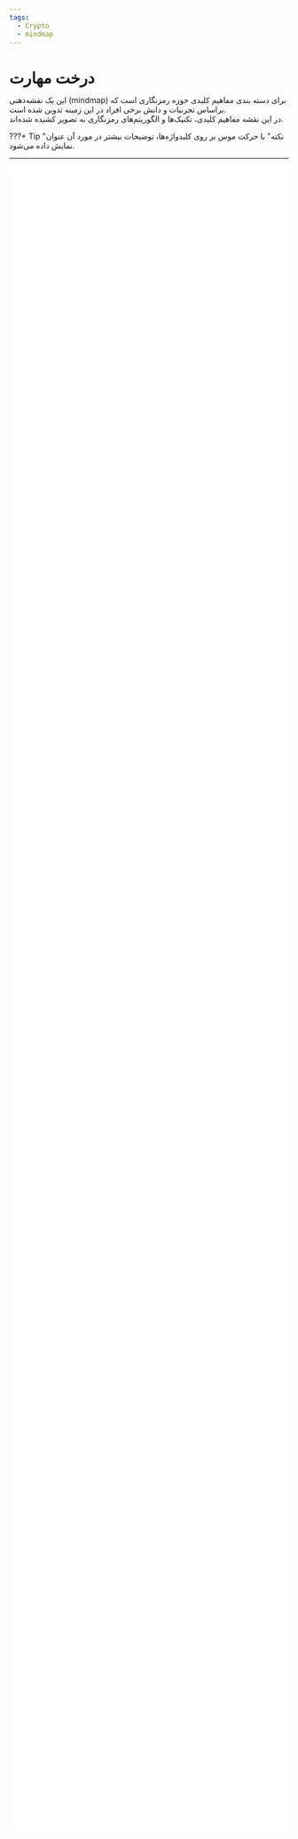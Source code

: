 ```yaml
---
tags:
  - Crypto
  - mindmap
---
```

# درخت مهارت

این یک نقشه‌ذهنی (mindmap) برای دسته بندی مفاهیم کلیدی حوزه رمزنگاری است که براساس تجربیات و دانش برخی افراد در این زمینه تدوین شده است.   
در این نقشه مفاهیم کلیدی، تکنیک‌ها و الگوریتم‌های رمزنگاری به تصویر کشیده شده‌اند.

???+ Tip "نکته"
    با حرکت موس بر روی کلیدواژه‌ها، توضیحات بیشتر در مورد آن عنوان نمایش داده می‌شود.

---

<style>
* {
  margin: 0;
  padding: 0;
}
#mindmap {
  background-color: white;
  display: block;
  width: 100vw;
  height: 75vh;
}
</style>
<svg id="mindmap"></svg>
<script src="https://cdn.jsdelivr.net/npm/d3@7.8.5/dist/d3.min.js"></script><script src="https://cdn.jsdelivr.net/npm/markmap-view@0.17.2/dist/browser/index.js"></script><script>((getMarkmap, getOptions, root2, jsonOptions) => {
              const markmap = getMarkmap();
              window.mm = markmap.Markmap.create(
                "svg#mindmap",
                (getOptions || markmap.deriveOptions)(jsonOptions),
                root2
              );
            })(() => window.markmap,null,{"content":"<strong>Cryptography</strong>","children":[{"content":"<div dir=\"rtl\" align=\"right\"><span title=\" رمزنگاری کلاسیک نوعی رمزنگاری است که در گذشته مورد استفاده قرار می‌گرفت، شاید بتوان به لحاظ تاریخی گفت که الگوریتم‌های کلاسیک معمولا به رمزنگاری‌های تا جنگ حهانی دوم می‌گویند. اکنون بیشتر مواقع از این الگوریتم‌ها برای درک بهتر مبانی و اصول اولیه رمزنگاری استفاده می‌شود. برخلاف الگوریتم‌های رمزنگاری مدرن، اکثر رمزگذارهای کلاسیک می‌توانند دستی محاسبه و حل شوند.\">  <strong>Classical Cryptography</strong></span></div>","children":[{"content":"<div dir=\"rtl\" align=\"right\"><span title=\"این نوع از الگوریتم‌های کلاسیک با جابجایی  یا بهم ریختن ترتیب حروف یا گروهی از حرف‌های الفبا موجود در متن، آن را رمز می‌کند.\"><strong>Permutation Ciphers</strong></span></div>","children":[{"content":"\n<div dir=\"rtl\" align=\"right\"><span title=\" یک روش باستانی رمزنگاری که در آن با استفاده از یک ابزار استوانه‌ای شکل (مانند خودکار امروزی)،  با یک نوار پوستی که دور آن پیچیده شده، پیام روی نوار نوشته می‌شود. این کار باعث می‌شود که بعد از باز کردن نوار از دور استوانه حروف جابه‌جا (رمزی) روی آن نوشته شده باشند.\"><strong>Scytale</strong></span></div>","children":[],"payload":{"lines":"6,8"}},{"content":"\n<div dir=\"rtl\" align=\"right\"><span title=\"در این الگوریتم، حروف متن به صورت زیگزاگ روی دو یا چندین سطر نوشته می‌شوند و سپس سطرها به ترتیب نوشته می‌شوند تا متن رمز بدست آید. \"><strong>Rail Fence </strong></span></div>","children":[],"payload":{"lines":"8,10"}},{"content":"\n<div dir=\"rtl\" align=\"right\"><span title=\"در این سیستم رمزنگاری ابتدا متن اصلی را در ردیف‌هایی به طول معین قرار می‌دهیم سپس جدول به دست آمده را به صورت ستونی اما به صورت درهم ریخته می‌خوانیم.\"><strong>Columnar Transposition</strong></span></div>","children":[],"payload":{"lines":"10,12"}},{"content":"\n<div dir=\"rtl\" align=\"right\"><span title=\"این سیستم در سال 1902 توسط مایژوفسکی پیشنهاد شد. این  رمزنگاری مشابه جابه‌جایی ستونی است با این تفاوت که کلید در رمز جابه‌جایی ستونی در صورتی که حروف تکراری داشته باشد از سمت چپ کوچکترین عدد اختصاص داده می‌شود در حالی که در این سیستم به حروف یکسان عدد یکسانی داده می‌شود و هنگامی که می‌خواهیم متن رمز شده را تشکیل دهیم، ستون‌های به عدد یکسان را به صورت ردیفی می‌خوانیم \"><strong>Myszkowski</strong></span></div>","children":[],"payload":{"lines":"12,14"}}],"payload":{"lines":"4,5"}},{"content":"<div dir=\"rtl\" align=\"right\"><span title=\"در این روش، هر حرف داخل متن را با حرف متفاوت دیگر یا یک نماد خاص، اغلب براساس یک اصول معین و ثابت جایگزین می‌شود. گرچه این روش قبلا به شکل تجربی استفاده می‌شد، اما اولین بار این روش توسط یک دانشمند عرب به نام «ابن الدريهم» در قرن 14 میلادی به شکل علمی در یک رساله تشریح و مطرح شده است \"><strong>Substitution Ciphers</strong></span></div>","children":[{"content":"\n<div dir=\"rtl\" align=\"right\"><span title=\"روش تک‌الفبایی، نوعی رمز جانشینی است که در آن هر حرف از متن پیام تنها با یک حرف متناظر، جایگزین می‌شود. این جانشنینی ممکن است در کل متن پیام با یک الگو ثابت یا یک کلید از قبل تعریف شده تعیین شود.\"><strong>Monoalphabetic</strong></span></div>","children":[{"content":"\n<div dir=\"rtl\" align=\"right\"><span title=\"در این الگوریتم رمزنگاری باستانی، هر حرف در متن آشکار با حرف دیگری با فاصله‌ای ثابت در الفبا جایگزین می‌شود؛ به این فاصلهٔ ثابت «مقدار انتقال» گفته می‌شود. برای مثال اگر مقدار انتقال برابر ۳ انتخاب شود و رمزنگاری روی متن با الفبای انگلیسی انجام شود، حرف D به جای حرف A می‌نشیند.\"><strong>Caesar</strong></span></div>","children":[],"payload":{"lines":"18,20"}},{"content":"\n<div dir=\"rtl\" align=\"right\"><span title=\"اولین رمزنگاری جانشینی دوتایی است که طرح آن اولین بار در سال 1854 توسط چارلز ویت‌استون اختراع شد ولی به دلیل ارتقای آن توسط لرد پلی‌فیر، نام آن رمز پلی‌فر است.این روش، از یک جدول ‫5x5‬ از حروف برای رمزگذاری استفاده می‌کند.\"><strong> Playfair</strong></span></div>","children":[],"payload":{"lines":"20,22"}},{"content":"\n<div dir=\"rtl\" align=\"right\"><span title=\" یک روش ساده جانشینی است که در آن برای رمز کردن پیام حروف الفبا متن به شکل معکوس (حرف اول با آخر) جایگزین می‌شوند.\"><strong>Atbash </strong></span></div>","children":[],"payload":{"lines":"22,25"}}],"payload":{"lines":"16,25"}},{"content":"\n<div dir=\"rtl\" align=\"right\"><span title=\"نوعی رمز جانشینی که از چندین الفبای جایگزین برای رمزگذاری پیام استفاده می‌کند. این سیستم جایگزینی حروف را در نقاط مختلف متن تغییر می دهد و آن را در برابر تحلیل فراوانی مقاوم‌تر می کند. یک دانشمند عرب مصری به نام «ابوالعباس قلقشندی» قرن 14 میلادی در کتابی به نام «صبح الأعشى» در مورد این روش بحث کرده است. اما گمان می‌رود که شاید الکندی، دیگر دانشمند عرب مبدع، این نوع از رمزنگاری باشد.\"><strong>Polyalphabetic</strong></span></div>","children":[{"content":"\n<div dir=\"rtl\" align=\"right\"><span title=\"این روش از یک کلمه یا عبارت به عنوان  کلید و یک جدول ۲۶×۲۶  (تعداد حروف انگلیسی) برای تعیین جانشینی هر حرف استفاده می‌کند. این روش از یک حروف الفبای جایگزینی متفاوت در هر موقعیت استفاده می‌کند که شکستن آن را سخت‌تر می‌کند. این رمز، یک روش متداول و مؤثر برای مخفی‌سازی اطلاعات به‌ویژه در قرون ۱۵ تا ۱۹ میلادی بود.\"><strong>Vigenère</strong></span></div>","children":[],"payload":{"lines":"27,29"}},{"content":"\n<div dir=\"rtl\" align=\"right\"><span title=\"ایجاد شده توسط فرانسیس بوفور، رمز جایگزینی مشابه رمز Vigenère که به شکل جدولی و با کمی تغییر کار می‌کند. معروف‌ترین کاربرد این روش رمزنگاری در یک ماشین رمزگذاری مبتنی بر چرخانه (rotor)، مانند ماشین Hagelin M-209 بود.\"><strong>Beaufort</strong></span></div>","children":[],"payload":{"lines":"29,31"}},{"content":"\n<div dir=\"rtl\" align=\"right\"><span title=\"این الگوریتم جز رمزنگاری‌های Polygraphic است که در آن حروف پیام را به شکل بلوکی از حروف با استفاده از ضرب ماتریس‌ها و یک ماتریس کلید رمزگذاری می‌کند. در سال ۱۹۲۹ توسط لسترهیل اختراع شد.\"><strong>Hill</strong></span></div>","children":[],"payload":{"lines":"31,33"}},{"content":"\n<div dir=\"rtl\" align=\"right\"><span title=\"ماشین انیگما،  دستگاهی رمزنگار برای رمزگذاری پیام بود که از اوایل تا اواسط قرن بیستم توسط آلمان نازی، برای محافظت از ارتباطات تجاری، دیپلماتیک و نظامی مورد استفاده قرار می‌گرفت. بعدا در میانه جنگ جهانی دوم، پیام‌های رمز شده با این ماشین توسط انگلستان شکسته شد. این ماشین با استفاده از چرخانه و تغییرات مکرر مسیر الکتریکی از طریق درهم‌ساز انیگما یک رمز جانشینی چندالفبایی را پیاده‌سازی می‌کند تا امنیت انیگما را فراهم می‌کند.\"><strong>Enigma machine</strong></span></div>","children":[],"payload":{"lines":"33,36"}}],"payload":{"lines":"25,36"}}],"payload":{"lines":"14,15"}},{"content":"<div dir=\"rtl\" align=\"right\"><span title=\"این رویکرد ترکیبی از هر دو روش جانشینی Substitution و جابجایی Permutation را برای رمزکردن را استفاده می‌کند. این رمزنگاری‌های ترکیبی در واقع اولین ایده‌ها برای رمزنگاری‌های مدرن و قدرتمندتر آینده بودند.\"><strong>Hybrid Ciphers</strong></span></div>","children":[{"content":"\n<div dir=\"rtl\" align=\"right\"><span title=\"ADFGX یک سیستم رمزگذاری آلمانی مربوط به دوران جنگ جهانی اول است که از یک جدول مربعی ۵×۵ و مکانیزم دوگانه جایگزینی و سپس جابجایی استفاده می‌کند.\"><strong>ADFGX</strong></span></div>","children":[],"payload":{"lines":"38,40"}},{"content":"\n<div dir=\"rtl\" align=\"right\"><span title=\"این رمزنگاری در واقع بسط و توسعه روی رمزنگاری قبلی بود که در آن یک حرف اضافی، V، به حروف رمز اضافه شد و جدول آن به ۶×۶ گسترش یافت تا امکان استفاده از 26 حرف لاتین و ارقام 0 تا 9 در پیام را فراهم کند. در نهایت، این روش توسط ستوان ارتش فرانسه «ژرژ پینوین» مورد تجزیه و تحلیل قرار گرفت و این الگوریتم در سال ۱۹۱۸ شکسته شد.\"><strong>ADFGVX</strong></span></div>","children":[],"payload":{"lines":"40,42"}},{"content":"\n<div dir=\"rtl\" align=\"right\"><span title=\"رمز Bifid الگوریتمی است که جانشینی حروف در جدول مربعی را با جابه‌جایی ترکیب می‌کند. این روش در حدود سال ۱۹۰۱ توسط فلیکس «دلاستل پینوین» فرانسوی اختراع شد.\"><strong>Bifid</strong></span></div>","children":[],"payload":{"lines":"42,45"}}],"payload":{"lines":"36,37"}}],"payload":{"lines":"2,3"}},{"content":"<div dir=\"rtl\" align=\"right\"><span title=\"رمزنگاری مدرن به شدت مبتنی بر ریاضیات، نظریه اطلاعات و علوم کامپیوتر است. الگوریتم‌های رمزنگاری حول مفروضات سختی محاسباتی طراحی شده‌اند که شکستن چنین الگوریتم‌هایی را در عمل حتی توسط کامپیوتر سخت می‌کند.\"><strong>Modern Cryptography</strong></span></div>","children":[{"content":"<div dir=\"rtl\" align=\"right\"><span title=\"الگوریتم‌های متقارن از یک کلید رمزنگاری یکسان، هم برای رمزگذاری متن پیام و هم برای رمزگشایی متن رمز استفاده می‌کنند. این نوع رمزنگاری‌ها معمولا سرعت محاسباتی بالاتر و سربار کمتری نسبت به روش‌های نامتقارن دارند.\"><strong>Symmetric Cryptography</strong></span></div>","children":[{"content":"\n<div dir=\"rtl\" align=\"right\"><span title=\"این نوع از رمزنگاری که به دنباله‌ای معروف است در هر لحظه، هر بیت (بایت) متن پیام با استفاده از بیت (بایت) متناظر از کلید یک به یک رمزگذاری می‌شود تا دنباله‌ای از متن رمزگذاری شده حاصل شود.\"><strong>Stream Ciphers</strong></span></div>","children":[{"content":"\n<div dir=\"rtl\" align=\"right\"><span title=\"رمزنگاری است که در سال ۲۰۰۸ معرفی شد. آن عملکرد نرم‌افزاری سریعی دارد و معمولا سریع‌تر از AES-GCM است. ChaCha20 در بسیاری از پروتکل‌ها از جمله IPsec، SSH/TLS, WireGuard، OTRv4 و چندین پروتکل دیگر پیاده‌سازی شده است.\"><strong>ChaCha20</strong></span></div>","children":[],"payload":{"lines":"52,54"}},{"content":"\n<div dir=\"rtl\" align=\"right\"><span title=\"Salsa20 از لحاظ ساختاری نزدیک به ChaCha است به شکلی که رمزها با استفاده تابع شبه تصادفی و براساس عملیات add ،rotate ،XOR ساخته تولید می‌شوند.\"><strong>Salsa20</strong></span></div>","children":[],"payload":{"lines":"54,56"}},{"content":"\n<div dir=\"rtl\" align=\"right\"><span title=\"یکی از معروف‌ترین رمزهای دنباله‌ای است. در حالی که سادگی ساختاری و سرعت آن در نرم‌افزار قابل‌توجه است، اما آسیب‌پذیری‌های متعددی در RC4 کشف شده است. این رمزنگاری در پروتکل قدیمی WEP مورد استفاده در شبکه‌های Wi-Fi به کار گرفته شده بود.\"><strong>RC4</strong></span></div>","children":[],"payload":{"lines":"56,59"}}],"payload":{"lines":"50,59"}},{"content":"\n<div dir=\"rtl\" align=\"right\"><span title=\"در این روش پیام بعد تبدیل به رشته بیت آن را در به شکل بلوک‌ بلوک با اندازه ثابت (به عنوان مثال، 64 یا 128 بیت) رمزگذاری می‌کند. اساس این روش‌ها معمولا عمل جابجایی و جانشینی کاراکتر در دفعات زیاد استوار است.\"><strong>Block Ciphers</strong></span></div>","children":[{"content":"\n<div dir=\"rtl\" align=\"right\"><span title=\"ساختاری پایه‌ای و پدر معنوی بسیاری از الگوریتم‌ها بلوکی فعلی است. در آن داده‌ها به دو نیمه تقسیم شده و طی چندین دور، با استفاده از کلیدهای فرعی مشتق شده از کلید اصلی و جابه‌جایی نیمه‌ها، رمزنگاری و رمزگشایی انجام می‌شود.\"><strong>Feistel</strong></span></div>","children":[],"payload":{"lines":"61,63"}},{"content":"\n<div dir=\"rtl\" align=\"right\"><span title=\"اولین الگوریتم رمزنگاری بلوکی استاندارد که از کلید 56 بیتی استفاده می‌کند؛ امنیت آن به دلیل اندازه کوچک کلید امروزه ضعیف تلقی می‌شود.\"><strong>DES</strong></span></div>","children":[],"payload":{"lines":"63,65"}},{"content":"\n<div dir=\"rtl\" align=\"right\"><span title=\"نسخه تقویت شده DES که داده‌ها را سه بار رمزنگاری می‌کند و از کلیدهای 112 یا 168 بیتی استفاده می‌کند؛ امنیت بهتری نسبت به DES دارد اما کندتر است.\"><strong>DES3</strong></span></div>","children":[],"payload":{"lines":"65,67"}},{"content":"\n<div dir=\"rtl\" align=\"right\"><span title=\"الگوریتم استاندارد رمزنگاری حال حاضر با کلیدهای 128، 192 یا 256 بیتی؛ امنیت و کارایی بالایی دارد و برای رمزنگاری داده‌ها در بسیاری از سیستم‌ها استفاده می‌شود.\"><strong>AES</strong></span></div>","children":[],"payload":{"lines":"67,69"}},{"content":"\n<div dir=\"rtl\" align=\"right\"><span title=\"الگوریتم بلوکی سریع و امن با اندازه کلید متغیر از 32 تا 448 بیت؛ مناسب برای کاربردهای متنوع و به عنوان جایگزینی برای DES معرفی شد.\"><strong>Blowfish</strong></span></div>","children":[],"payload":{"lines":"69,71"}},{"content":"\n<div dir=\"rtl\" align=\"right\"><span title=\"نسخه پیشرفته Blowfish و یکی از کاندیداهای استاندارد شدن با اندازه کلیدهای 128 تا 256 بیت. آن امنیت و کارایی بالا داشته و در سیستم‌های با منابع محدود به‌کار می‌رود.\"><strong>Twofish</strong></span></div>","children":[],"payload":{"lines":"71,74"}}],"payload":{"lines":"59,74"}},{"content":"\n<div dir=\"rtl\" align=\"right\"><span title=\"تکنیکی برای رمزنگاری ایمن پیام طولانی و بزرگ (بزرگتر از یک بلوک) است تا اثر پیام ثابت را در رمز حفظ نکند. \"><strong>Modes of Operation</strong></span></div>","children":[{"content":"\n<div dir=\"rtl\" align=\"right\"><span title=\"در حالت ECB (Electronic CodeBook) هر بلوک به طور مستقل با استفاده از همان کلید رمزگذاری می‌شود. با این حال، در برابر تکرار الگو آسیب‌پذیر است، زیرا بلوک‌های متن یکسان بلوک‌های متن رمزی یکسانی تولید می‌کنند.\"><strong>ECB</strong></span></div>","children":[],"payload":{"lines":"76,78"}},{"content":"\n<div dir=\"rtl\" align=\"right\"><span title=\"در  Cipher Block Chaining (CBC) هر بلوک متن پیام قبل از رمزگذاری با بلوک متن رمز قبلی XOR می شود، که الگوها را پنهان می‌کند. بلوک اول از یک بردار اولیه (IV) برای تصادفی بودن استفاده می‌کند. \"><strong>CBC</strong></span></div>","children":[],"payload":{"lines":"78,79"}},{"content":"\n<div dir=\"rtl\" align=\"right\"><span title=\"این حالت (CFB) Cipher FeedBack یک رمز بلوکی را با رمزگذاری یک IV و XOR کردن نتیجه با متن ساده برای تولید متن رمز و سپس جابجایی IV، به یک رمز جریان تبدیل می‌کند. \"><strong>CFB</strong></span></div>","children":[],"payload":{"lines":"79,81"}},{"content":"\n<div dir=\"rtl\" align=\"right\"><span title=\" این حالت (Output FeedBack) شبیه CFB است، اما با رمزگذاری IV و استفاده از آن در عملیات XOR، جریان کلید را از قبل تولید می‌کند و آن را مستقل از پیام، رمز می‌کند.\"><strong>OFB</strong></span></div>","children":[],"payload":{"lines":"81,83"}},{"content":"\n<div dir=\"rtl\" align=\"right\"><span title=\"در حالت Counter Mode (CTR) هر  بلوک با ترکیب یک مقدار شمارنده (که برای هر بلوک افزایش می‌یابد با یک nonce  رمزگذاری می‌شود. متن پیام با کلید XOR شده است. این روش در صورت پیاده‌سازی درست بسیارامن و کارامد است.\"><strong>CTR</strong></span></div>","children":[],"payload":{"lines":"83,86"}}],"payload":{"lines":"74,86"}}],"payload":{"lines":"48,49"}},{"content":"<div dir=\"rtl\" align=\"right\"><span title=\"الگوریتم‌های نامتقارن از یک جفت کلید (یک کلید عمومی و یک کلید خصوصی) که براساس ریاضی با هم مرتبط‌اند، برای رمز کردن استفاده می‌کنند. این روش امنیت بالاتر اما سرعت محاسباتی کمتری نسبت به روش متقارن دارد.\"><strong>Asymmetric Cryptography</strong></span></div>","children":[{"content":"\n<div dir=\"rtl\" align=\"right\"><span title=\"فرآیندی که از کلید عمومی برای رمزگذاری و کلید خصوصی مرتبط با آن برای رمزگشایی پیام استفاده می‌کند. این فرایند برای مخفی کردن پیام و ارسال به شکل محرمانه استفاده می‌شود.\"><strong>Encryption</strong></span></div>","children":[{"content":"\n<div dir=\"rtl\" align=\"right\"><span title=\"الگوریتم RSA (Rivest–Shamir–Adleman) رمزنگاری نامتقارن مبتنی بر سختی تجزیه (factorization) اعداد بزرگ (بیش از ۵۱۲ بیت) به عوامل اول آن است که در سال ۱۹۷۷ معرفی شد. سادگی و کارآمدی آن باعث استفاده گسترده در بسیاری از پروتکل‌ها شده است.\"><strong>RSA</strong></span></div>","children":[],"payload":{"lines":"90,92"}},{"content":"\n<div dir=\"rtl\" align=\"right\"><span title=\" رمزنگاریِ کوله‌پشتی مرکل-هلمن یکی از اولین رمزنگاری‌های کلید عمومی است که توسط رالف مرکل و مارتین هلمن در سال ۱۹۷۸ ارائه شد. این بر اساس مسئله «جمع زیرمجموعه‌ها» است (مورد خاصی از مسئله کوله پشتی). سرانجام، یک حمله توسط shamir  در سال ۱۹۸۴ منتشر شد باعث شد این رمزنگاری اکنون ناامن در نظر گرفته شود.\"><strong> Merkle–Hellman knapsack</strong></span></div>","children":[],"payload":{"lines":"92,94"}},{"content":"\n<div dir=\"rtl\" align=\"right\"><span title=\"یک الگوریتم نامتقارن برای رمزنگاری و امضای دیجیتال است. امنیت آن بر پایه سختی مسئله لگاریتم گسسته (Discrete logarithms) در گروه‌های دوری (Cyclic group) است. این الگوریتم یک رمزنگاری احتمالاتی است که یک پیام ثابت ممکن است به رمزهای متفاوت تبدیل شود. از این رو امنیت خوبی دارد اما طول پیام‌های رمزنگاری‌شده نسبت به دیگر الگوریتم‌ها بزرگ‌تر است.\"><strong>ElGamal</strong></span></div>","children":[],"payload":{"lines":"94,96"}},{"content":"\n<div dir=\"rtl\" align=\"right\"><span title=\"الگوریتم‌های ECC (Elliptic-Curve Cryptography) براساس ساختارهای جبری روی منحنی‌های بیضوی متفاوت در میدان‌های متناهی است. ECC به کلیدهای با اندازه کوچکتر اجازه می‌دهد تا همان امنیت معادل با سیستم‌های رمزنگاری مانند RSA و ElGamal را فراهم کند که نشان‌دهنده کارآمدی این نوع رمزنگاری است.\"><strong>ECC</strong></span></div>","children":[{"content":"\n<div dir=\"rtl\" align=\"right\"><span title=\"در رمزنگاری، Curve25519 یک منحنی بیضوی (y^{2}=x^{3}+486662x^{2}+x) است که در رمزنگاری منحنی بیضوی (ECC) استفاده می‌شود که 128 بیت امنیت (اندازه کلید 256 بیت) ارائه می‌کند. این یکی از سریع‌ترین منحنی ها در ECC است.\"><strong>Curve25519</strong></span></div>","children":[],"payload":{"lines":"98,100"}},{"content":"\n<div dir=\"rtl\" align=\"right\"><span title=\"P-256 که با نام secp256r1 نیز شناخته می‌شود، یک منحنی بیضوی پرکاربرد در رمزنگاری است که امنیت 128 بیتی را ارائه می‌دهد. این منحنی در پروتکل‌هایی مانند TLS، SSL و امضاهای دیجیتال استفاده می‌شود و تعادلی از امنیت و کارایی قوی با اندازه کلید 256 بیتی را فراهم می‌کند.\"><strong>P-256</strong></span></div>","children":[],"payload":{"lines":"100,102"}}],"payload":{"lines":"96,102"}}],"payload":{"lines":"88,102"}},{"content":"\n<div dir=\"rtl\" align=\"right\"><span title=\"در این روش، از رمزنگاری نامتقارن و جفت کلید آن برای تبادل امن یک کلید متقارن (مثلا کلید AES)  در یک کانال ناامن استفاده می‌شود.\"><strong>Key Exchange</strong></span></div>","children":[{"content":"\n<div dir=\"rtl\" align=\"right\"><span title=\" روش مبادله کلید Diffie–Hellman (DH) مبتنی بر رمزنگاری نامتقارن بر دشواری مسئله لگاریتم گسسته متکی است، که تضمین می‌کند حتی اگر مهاجم داده‌های مبادله شده را رهگیری کند، نمی‌تواند به راحتی کلید مشترک را محاسبه کند. با این حال این روش نمی‌تواند احراز هویت طرفین مبادله را تصدیق کند.\"><strong>DH</strong></span></div>","children":[],"payload":{"lines":"104,106"}},{"content":"\n<div dir=\"rtl\" align=\"right\"><span title=\" گونه‌ای از DH است که از رمزنگاری منحنی بیضوی (ECC)  برای تبادل کلید استفاده می‌کند. این گونه کارکرد مشابه DH ، اما با اندازه‌ کلید کوچک‌تر ارائه می‌کند. ECDH به طور گسترده در پروتکل‌های مدرن مانند TLS و Signal  برای ارتباطات ایمن استفاده می‌شود.\"><strong>ECDH</strong></span></div>","children":[],"payload":{"lines":"106,108"}}],"payload":{"lines":"102,108"}},{"content":"\n<div dir=\"rtl\" align=\"right\"><span title=\"در این الگوریتم‌ها می‌توان تایید هویت پیام یا اسناد دیجیتال را بررسی کنید. در این الگوریتم‌ها با کلید خصوصی عمل امضا صورت می‌گیرد و با استفاده از کلید عمومی مرتبط‌ اش، امضا قابل اعتبارسنجی است.\"><strong>Signature</strong></span></div>","children":[{"content":"\n<div dir=\"rtl\" align=\"right\"><span title=\" امضای RSA همان ساختار روش رمزنگاری آن را دارد اما از کلید خصوصی برای امضای پیام استفاده می‌کند تا صحت و یکپارچگی پیام امضا شده را تضمین کند. سپس با رمزگشایی امضا با کلید عمومی و مقایسه آن با پیام، آن امضا را تأیید می‌کند. امضای RSA در برابر حمله Chosen-Message آسیب‌پذیر است.\"><strong>RSA</strong></span></div>","children":[],"payload":{"lines":"110,112"}},{"content":"\n<div dir=\"rtl\" align=\"right\"><span title=\"اساس امضای ElGamal همان روش رمزنگاری آن یعنی لگاریتم گسسته است. از کلید خصوصی برای امضا کردن و از کلید عمومی برای اعتبارسنجی آن استفاده می‌شود. این الگوریتم به ندرت به شکل عملی استفاده می‌شود.\"><strong>ElGamal</strong></span></div>","children":[],"payload":{"lines":"112,114"}},{"content":"\n<div dir=\"rtl\" align=\"right\"><span title=\"امضای Digital Signature Algorithm (DSA)، بر پایه مفهوم ریاضی توان‌رسانی پیمانه‌ای و مسئله لگاریتم گسسته است. آن در واقع گونه‌ای از امضای الجمال است که در سال ۱۹۹۱ توسط NIST به عنوان امضای استاندارد در نظر گرفت.\"><strong>DSA</strong></span></div>","children":[],"payload":{"lines":"114,116"}},{"content":"\n<div dir=\"rtl\" align=\"right\"><span title=\"گونه‌ای از DSA  با اندازه‌ کلید کوچکتر و کارایی بالاتر در مقایسه با DSA  که از رمزنگاری منحنی بیضوی استفاده می‌کند. ECDSA به طور گسترده در پروتکل های ارتباطی امن مانند SSL/TLS و بیت کوین برای تأیید تراکنش‌ها استفاده می‌شود.\"><strong>ECDSA</strong></span></div>","children":[],"payload":{"lines":"116,118"}},{"content":"\n<div dir=\"rtl\" align=\"right\"><span title=\" امضای Schnore به دلیل سادگی، کارایی و امنیت قوی بر اساس دشواری مسئله لگاریتم گسسته شناخته شده است. امضاهای کوتاه تولید می کند. Schnorr کارآمدتر از DSA و ECDSA است و مبنایی برای طرح‌های چندامضایی است که در بیت کوین Taproot با مجتمع کردن امضاها باعث مقیاس‌پذیری (Scalability) می‌شود.\"><strong>Schnorr</strong></span></div>","children":[],"payload":{"lines":"118,121"}}],"payload":{"lines":"108,121"}}],"payload":{"lines":"86,87"}}],"payload":{"lines":"45,46"}},{"content":"<div dir=\"rtl\" align=\"right\"><span title=\"رمزنگاری پساکوانتومی (PQC)، توسعه الگوریتم‌های رمزنگاری (معمولاً الگوریتم‌های کلید عمومی) است که در برابر حملات توسط رایانه‌های کوانتومی ایمن هستند. رمزنگاری‌های PQC، اگرچه براساس مبانی کلاسیک ریاضی و مسائل NP-hard شناخته شده فعلی است، اما می‌توانند در مقابل حملات کوانتومی مقاومت کند. این الگوریتم‌ها همچنین قابل اجرا بر روی رایانه‌های فعلی است و نیازی به هیچ سخت‌افزار جدیدی ندارند و معمولا اندازه کلید بزرگی دارند. پزوهش‌‌ها روی رمزنگاری پساکوانتومی، بیشتر بر روی پنج رویکرد مختلف متمرکز است:\"><strong>Post-quantum Cryptography</strong></span></div>","children":[{"content":"<div dir=\"rtl\" align=\"right\"><span title=\"رمزنگاری مشبک-مبنا (Lattice -based) شاخه‌ای از رمزنگاری نامتقارن است.این نوع رمزنگاری از یکی گزینه‌های اصلی برای رمزنگاری پساکوانتومی است. این رمزنگاری بر مسائل سخت مختلفی مانند مسئله یادگیری با خطا (LWE) با مسئله کوتاه‌ترین بردار (ُSVP) استوار هستند.\"><strong>Lattice-based</strong></span></div>","children":[{"content":"\n<div dir=\"rtl\" align=\"right\"><span title=\"کپسوله کردن کلید (KEM)، یک سیستم رمزنگاری نامتقارن است که به فرستنده اجازه می‌دهد تا علی‌رغم شنود متخاصم، یک کلید مخفی تولید کرده و به طور ایمن آن را به گیرنده ارسال کند. تفاوت بین طرح‌های رمزنگاری نامتقارن و KEM در این است که یک رمزنگاری نامتقارن به فرستنده اجازه می‌دهد تا یک پیام دلخواه را انتخاب کند، در حالی که یک KEM کلید مخفی را به طور تصادفی توسط الگوریتم تولید و برای فرستنده ارسال می‌کند این کپسوله مردن در رمزنگاری‌های پساکوانتمی بکار می‌روند..\"><strong>Key Encapsulation</strong></span></div>","children":[{"content":"\n<div dir=\"rtl\" align=\"right\"><span title=\"NTRU یک سیستم رمزنگاری کلید عمومی منبع باز است. اولین نسخه از نوع که NTRU نام داشت در سال 1996 توسط ریاضیدانان جفری هافستاین، جیل پیفر و جوزف سیلورمن توسعه یافت. NTRUencrypt ثبت اختراع شده است، اما در سال 2017 در معرض مالکیت عمومی قرار گرفت.\"><strong>NTRUEncrypt</strong></span></div>","children":[],"payload":{"lines":"127,129"}},{"content":"\n<div dir=\"rtl\" align=\"right\"><span title=\"یک سازوکار کپسوله سازی کلید (KEM) طراحی شده برای مقاومت در برابر رایانه های کوانتومی قدرتمند آینده است. از آن برای ایجاد یک کلید مخفی مشترک بین دو طرف در ارتباط استفاده می شود تا یک مهاجم با شرایط (IND-CCA2) در سیستم انتقال قادر به رمزگشایی آن نباشد. این سیستم بر اساس مسئله گونه پیمانه‌ای از LWE به نام (M-LWE)است.\"><strong>Kyber</strong></span></div>","children":[],"payload":{"lines":"129,131"}},{"content":"\n<p data-lines=\"131,132\"><strong>FrodoKEM</strong></p>","children":[],"payload":{"lines":"131,132"}}],"payload":{"lines":"125,132"}},{"content":"\n<p data-lines=\"132,133\"><strong>Signature</strong></p>","children":[{"content":"<strong>Dilithium</strong>","children":[],"payload":{"lines":"133,134"}},{"content":"<strong>Falcon</strong>","children":[],"payload":{"lines":"134,136"}}],"payload":{"lines":"132,136"}}],"payload":{"lines":"123,124"}},{"content":"<div dir=\"rtl\" align=\"right\"><span title=\"سیستم‌های رمزنگاری PQC که امنیت آنها تا حدی یا به طور کامل به دشواری رمزگشایی یک کد تصحیح خطای خطی (linear error-correcting) مانند کد Goppa باینری بستگی دارد الگوریتم‌های پساکوانتمی کد-مبنا می‌گویند.\"><strong>Code-based</strong></span></div>","children":[{"content":"\n<div dir=\"rtl\" align=\"right\"><span title=\"کپسوله کردن کلید (KEM)، یک سیستم رمزنگاری نامتقارن است که به فرستنده اجازه می‌دهد تا علی‌رغم شنود متخاصم، یک کلید مخفی تولید کرده و به طور ایمن آن را به گیرنده ارسال کند. تفاوت بین طرح‌های رمزنگاری نامتقارن و KEM در این است که یک رمزنگاری نامتقارن به فرستنده اجازه می‌دهد تا یک پیام دلخواه را انتخاب کند، در حالی که یک KEM کلید مخفی را به طور تصادفی توسط الگوریتم تولید و برای فرستنده ارسال می‌کند این کپسوله مردن در رمزنگاری‌های پساکوانتمی بکار می‌روند..\"><strong>Key Encapsulation</strong></span></div>","children":[{"content":"<strong>Niederreiter</strong>","children":[],"payload":{"lines":"140,141"}},{"content":"<strong>Classic McEliece</strong>","children":[],"payload":{"lines":"141,142"}},{"content":"<strong>Bike</strong>","children":[],"payload":{"lines":"142,143"}}],"payload":{"lines":"138,143"}},{"content":"\n<p data-lines=\"143,144\"><strong>Signature</strong></p>","children":[{"content":"<strong>Niederreiter</strong>","children":[],"payload":{"lines":"144,146"}}],"payload":{"lines":"143,146"}}],"payload":{"lines":"136,137"}},{"content":"<div dir=\"rtl\" align=\"right\"><span title=\"ایده قدیمی و اصطلاح عمومی برای رمزنگاری  بر اساس امنیت توابع Hash  است که به عنوان نوعی رمزنگاری پسا کوانتومی مورد توجه است. این نوع برای ارائه طرح‌های امضای دیجیتال مانند طرح امضای مرکل استفاده می‌شود. \"><strong>Hash-based Signatures</strong></span></div>","children":[{"content":"<strong>XMSS</strong>","children":[],"payload":{"lines":"148,149"}},{"content":"<strong>Sphincs</strong>+","children":[],"payload":{"lines":"149,151"}}],"payload":{"lines":"146,147"}},{"content":"<div dir=\"rtl\" align=\"right\"><span title=\" رمزنگاری چندمتغیره (Multivariate) اصطلاحی برای نوعی رمزنگاری‌های نامتقارن بر اساس چند جمله‌ای‌های با چند متغیر در یک میدان متناهی F است. \"><strong>Multivariate-based</strong></span></div>","children":[{"content":"\n<div dir=\"rtl\" align=\"right\"><span title=\"کپسوله کردن کلید (KEM)، یک سیستم رمزنگاری نامتقارن است که به فرستنده اجازه می‌دهد تا علی‌رغم شنود متخاصم، یک کلید مخفی تولید کرده و به طور ایمن آن را به گیرنده ارسال کند. تفاوت بین طرح‌های رمزنگاری نامتقارن و KEM در این است که یک رمزنگاری نامتقارن به فرستنده اجازه می‌دهد تا یک پیام دلخواه را انتخاب کند، در حالی که یک KEM کلید مخفی را به طور تصادفی توسط الگوریتم تولید و برای فرستنده ارسال می‌کند این کپسوله مردن در رمزنگاری‌های پساکوانتمی بکار می‌روند..\"><strong>Key Encapsulation</strong></span></div>","children":[{"content":"<strong>Matsumoto-Imai</strong>","children":[],"payload":{"lines":"156,157"}},{"content":"<strong>HFE</strong>","children":[],"payload":{"lines":"157,158"}}],"payload":{"lines":"154,158"}},{"content":"\n<p data-lines=\"158,159\"><strong>Signature</strong></p>","children":[{"content":"<strong>Matsumoto-Imai</strong>","children":[],"payload":{"lines":"159,160"}},{"content":"<strong>Rainbow</strong>","children":[],"payload":{"lines":"160,162"}}],"payload":{"lines":"158,162"}}],"payload":{"lines":"151,152"}},{"content":"<div dir=\"rtl\" align=\"right\"><span title=\" نوعی رمزنگاری نسبتا جدید در بین الگوریتم‌های پساکوانتمی است که اساس آن منحنی‌های بیضوی است و امنیت آن بر  پایه (تجسم‌های مختلف) سخت بودن یافتن یک isogeny صریح بین دو منحنی بیضوی فوق‌منفرد (supersingular elliptic curves) روی یک میدان متناهی F متکی است.\"><strong>Isogeny-based</strong></span></div>","children":[{"content":"<strong>Sike</strong>","children":[],"payload":{"lines":"164,167"}}],"payload":{"lines":"162,163"}}],"payload":{"lines":"121,122"}},{"content":"<div dir=\"rtl\" align=\"right\"><span title=\" آنها می توانند برای نگاشت داده‌هایی با اندازه دلخواه به مقادیر با اندازه ثابت استفاده شوند. آنها الگوریتم‌های معکوس‌ناپذیر هستند و احتمال اینکه دو متن به یک مقدار نگاشت شود بسیار بسیار کم است.\"><strong>Hash Functions</strong></span></div>","children":[{"content":"<strong>MD5</strong>","children":[],"payload":{"lines":"169,170"}},{"content":"<strong>SHA-1</strong>","children":[],"payload":{"lines":"170,171"}},{"content":"<strong>SHA-2 (SHA-256, SHA-512)</strong>","children":[],"payload":{"lines":"171,172"}},{"content":"<strong>SHA-3 (Keccak)</strong>","children":[],"payload":{"lines":"172,173"}},{"content":"<strong>HMAC (Hash-based Message Authentication Code)</strong>","children":[],"payload":{"lines":"173,174"}},{"content":"<strong>BLAKE2, BLAKE3</strong>","children":[],"payload":{"lines":"174,175"}},{"content":"<strong>PBKDF2 (Password-Based Key Derivation Function 2)</strong>","children":[],"payload":{"lines":"175,176"}},{"content":"<strong>bcrypt</strong>","children":[],"payload":{"lines":"176,177"}},{"content":"<strong>Argon2</strong>","children":[],"payload":{"lines":"177,180"}}],"payload":{"lines":"167,168"}},{"content":"<div dir=\"rtl\" align=\"right\"><span title=\"تعدادی از تهدیدات مهم موجود در دنیای رمزنگاری که ممکن است به عنوان یک آسیب‌پذیری یک الگوریتم رمزنگاری لحاظ شود.\"><strong>Main Threats</strong></span></div>","children":[{"content":"\n<p data-lines=\"183,184\"><span title=\"Tries every possible key until the correct one is found\"><strong>Brute Force Attack</strong></span></p>","children":[],"payload":{"lines":"183,185"}},{"content":"\n<p data-lines=\"185,186\"><span title=\"A method used to crack substitution ciphers by analyzing how frequently certain letters appear in the ciphertext and comparing these frequencies to typical letter distributions in the language. For example, in English, E is the most common letter. If the most frequent letter in the ciphertext is Q, it might correspond to E in the plaintext.\"><strong>Frequency Analysis (Classical Ciphers)</strong></span></p>","children":[],"payload":{"lines":"185,187"}},{"content":"\n<p data-lines=\"187,188\"><span title=\"The attacker has access to both the plaintext and its corresponding ciphertext and uses this information to derive the key\"><strong>Known-plaintext Attack</strong></span></p>","children":[],"payload":{"lines":"187,189"}},{"content":"\n<p data-lines=\"189,190\"><span title=\"The attacker can choose arbitrary plaintexts and obtain their corresponding ciphertexts, allowing them to gather information to break the encryption\"><strong>Chosen-plaintext Attack</strong></span></p>","children":[],"payload":{"lines":"189,191"}},{"content":"\n<p data-lines=\"191,192\"><span title=\"The attacker can decrypt chosen ciphertexts and use this to gain information about the encryption key or algorithm\"><strong>Chosen-ciphertext Attack</strong></span></p>","children":[],"payload":{"lines":"191,193"}},{"content":"\n<p data-lines=\"193,194\"><span title=\"A known-plaintext attack that targets block ciphers by using a space-time tradeoff, working faster than brute force by exploiting the structure of two-key encryption schemes\"><strong>Meet-in-the-Middle Attack</strong></span></p>","children":[],"payload":{"lines":"193,195"}},{"content":"\n<p data-lines=\"195,196\"><span title=\"Exploits physical leakages like timing or power consumption to break encryption\"><strong>Side-Channel Attacks</strong></span></p>","children":[{"content":"\n<p data-lines=\"196,197\"><span title=\"Measures the time it takes to perform cryptographic operations to deduce secret keys\"><strong>Timing Attacks</strong></span></p>","children":[],"payload":{"lines":"196,198"}},{"content":"\n<p data-lines=\"198,199\"><span title=\"Monitors power consumption during encryption to extract information about the key\"><strong>Power Analysis</strong></span></p>","children":[],"payload":{"lines":"198,200"}}],"payload":{"lines":"195,200"}},{"content":"\n<p data-lines=\"200,201\"><span title=\"Analyzes the differences in ciphertexts resulting from slight differences in the plaintext to discover the secret key\"> <strong>Differential Cryptanalysis</strong></span></p>","children":[],"payload":{"lines":"200,202"}},{"content":"\n<p data-lines=\"202,203\"><span title=\"Uses linear approximations to describe the behavior of block ciphers and analyzes the relationships between plaintext, ciphertext, and key bits\"><strong>Linear Cryptanalysis</strong></span></p>","children":[],"payload":{"lines":"202,204"}},{"content":"\n<p data-lines=\"204,205\"><span title=\"Exploits incorrect padding in cryptographic systems to recover plaintext by sending carefully crafted ciphertexts\"><strong>Padding Oracle Attacks</strong></span></p>","children":[],"payload":{"lines":"204,206"}},{"content":"\n<p data-lines=\"206,207\"><span title=\"Use quantum computer to break the existing cryptography algorithms\"><strong>Quantum computing</strong></span></p>","children":[{"content":"<span title=\"Breaks RSA by efficiently factoring large numbers and ECC by discrete logarithm\"><strong>Shor's Algorithm</strong></span>","children":[],"payload":{"lines":"207,208"}},{"content":"<span title=\"Speeding up Symmetric Key Search\"><strong>Grover's Algorithm</strong></span>","children":[],"payload":{"lines":"208,210"}}],"payload":{"lines":"206,210"}}],"payload":{"lines":"180,181","fold":1}},{"content":"<div dir=\"rtl\" align=\"right\"><span title=\" الگوریتم‌های مهم و کاربردی دیگر که در دسته‌بندی‌های بالا قرار نمی‌گیرند در اینجا قرار دارند.\"><strong>Misc Algorithms</strong></span></div>","children":[{"content":"\n<p data-lines=\"211,212\"><span title=\"a form of encryption with an additional evaluation capability for computing over encrypted data without access to the secret key\"> <strong>Homomorphic Encryption</strong> </span></p>","children":[{"content":"\n<p data-lines=\"213,214\"><strong>Partial Homomorphic (PHE)</strong></p>","children":[{"content":"<span title=\" RSA is only a multiplicatively homomorphic.\"><strong>RSA</strong></span>","children":[],"payload":{"lines":"214,215"}},{"content":"<span title=\" The scheme is an additive homomorphic cryptosystem; this means that, given only the public key and the encryption of m1 and m2, one can compute the encryption of m1+m2\"><strong>Paillier</strong></span>","children":[],"payload":{"lines":"215,217"}}],"payload":{"lines":"213,217"}},{"content":"\n<p data-lines=\"217,218\"><strong>Fully Homomorphic (FHE)</strong></p>","children":[{"content":"<strong>CKKS</strong>","children":[],"payload":{"lines":"218,219"}},{"content":"<strong>BVG</strong>","children":[],"payload":{"lines":"219,220"}}],"payload":{"lines":"217,220"}}],"payload":{"lines":"211,220"}},{"content":"\n<p data-lines=\"220,221\"><span title=\"Methods for distributing a secret among a group, in such a way that no individual holds any intelligible information about the secret, but when a sufficient number of individuals combine their 'shares', the secret may be reconstructed\"> <strong>Secret Sharing</strong> </span></p>","children":[],"payload":{"lines":"220,221"}},{"content":"\n<p data-lines=\"221,222\"><span title=\"a shift register whose input bit is a linear function of its previous state.\"> <strong>Linear Feedback Shift Register (LFSR)</strong> </span></p>","children":[],"payload":{"lines":"221,222"}},{"content":"\n<p data-lines=\"222,223\"><strong>Commitment scheme</strong></p>","children":[{"content":"<strong>Pedersen Commitment</strong>","children":[],"payload":{"lines":"223,227"}}],"payload":{"lines":"222,227"}}],"payload":{"lines":"210,211","fold":1}}],"payload":{"lines":"0,1"}},{"colorFreezeLevel":3,"initialExpandLevel":3})</script>

---

